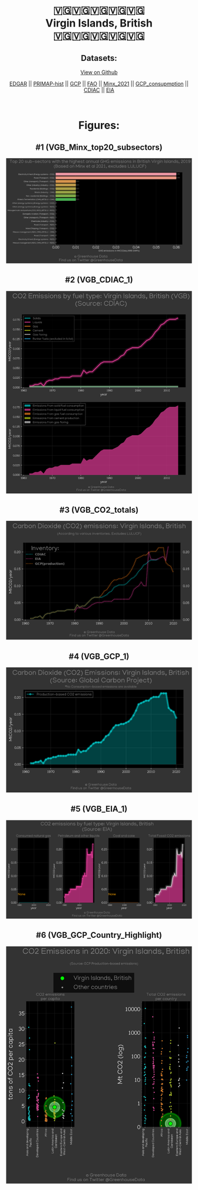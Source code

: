 
<center>
<h1 align="center">
🇻🇬🇻🇬🇻🇬🇻🇬🇻🇬
<br>
Virgin Islands, British
<br>
🇻🇬🇻🇬🇻🇬🇻🇬🇻🇬
</h1>
<h2>Datasets:</h2>
<p><a href="https://github.com/dquintani/GreenhouseData/tree/master/country_data/VGB_Virgin Islands, British/data">View on Github</a>
<br></p><p><a href="data/VGB_EDGAR.csv">EDGAR</a> || <a href="data/VGB_PRIMAP-hist.csv">PRIMAP-hist</a> || <a href="data/VGB_GCP.csv">GCP</a> || <a href="data/VGB_FAO.csv">FAO</a> || <a href="data/VGB_Minx_2021.csv">Minx_2021</a> || <a href="data/VGB_GCP_consupmption.csv">GCP_consupmption</a> || <a href="data/VGB_CDIAC.csv">CDIAC</a> || <a href="data/VGB_EIA.csv">EIA</a></p><p><br></p>
<h1>Figures:</h1><h2>#1 (VGB_Minx_top20_subsectors)</h2>
<p><img alt="" src="figures/VGB_Minx_top20_subsectors.png" /></p><h2>#2 (VGB_CDIAC_1)</h2>
<p><img alt="" src="figures/VGB_CDIAC_1.png" /></p><h2>#3 (VGB_CO2_totals)</h2>
<p><img alt="" src="figures/VGB_CO2_totals.png" /></p><h2>#4 (VGB_GCP_1)</h2>
<p><img alt="" src="figures/VGB_GCP_1.png" /></p><h2>#5 (VGB_EIA_1)</h2>
<p><img alt="" src="figures/VGB_EIA_1.png" /></p><h2>#6 (VGB_GCP_Country_Highlight)</h2>
<p><img alt="" src="figures/VGB_GCP_Country_Highlight.png" /></p>